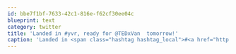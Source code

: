 ```yaml
---
id: bbe7f1bf-7633-42c1-816e-f62cf30ee04c
blueprint: text
category: twitter
title: 'Landed in #yvr, ready for @TEDxVan  tomorrow!'
caption: 'Landed in <span class="hashtag hashtag_local">#<a href="http://tweettemp.darylchymko.ca/?tag=yvr">yvr</a>, ready for @TEDxVan  tomorrow!'
---
```

